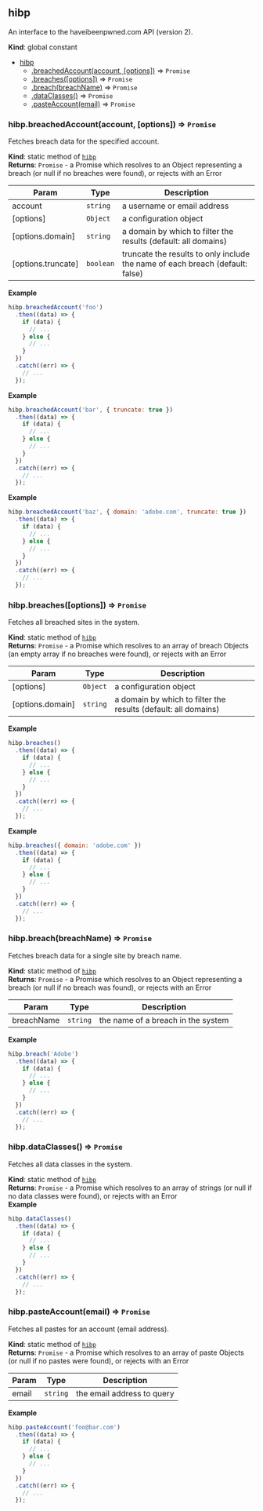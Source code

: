 <a name="hibp"></a>

## hibp
An interface to the haveibeenpwned.com API (version 2).

**Kind**: global constant  

* [hibp](#hibp)
    * [.breachedAccount(account, [options])](#hibp.breachedAccount) ⇒ <code>Promise</code>
    * [.breaches([options])](#hibp.breaches) ⇒ <code>Promise</code>
    * [.breach(breachName)](#hibp.breach) ⇒ <code>Promise</code>
    * [.dataClasses()](#hibp.dataClasses) ⇒ <code>Promise</code>
    * [.pasteAccount(email)](#hibp.pasteAccount) ⇒ <code>Promise</code>

<a name="hibp.breachedAccount"></a>

### hibp.breachedAccount(account, [options]) ⇒ <code>Promise</code>
Fetches breach data for the specified account.

**Kind**: static method of <code>[hibp](#hibp)</code>  
**Returns**: <code>Promise</code> - a Promise which resolves to an Object representing a
breach (or null if no breaches were found), or rejects with an Error  

| Param | Type | Description |
| --- | --- | --- |
| account | <code>string</code> | a username or email address |
| [options] | <code>Object</code> | a configuration object |
| [options.domain] | <code>string</code> | a domain by which to filter the results (default: all domains) |
| [options.truncate] | <code>boolean</code> | truncate the results to only include the name of each breach (default: false) |

**Example**  
```js
hibp.breachedAccount('foo')
  .then((data) => {
    if (data) {
      // ...
    } else {
      // ...
    }
  })
  .catch((err) => {
    // ...
  });
```
**Example**  
```js
hibp.breachedAccount('bar', { truncate: true })
  .then((data) => {
    if (data) {
      // ...
    } else {
      // ...
    }
  })
  .catch((err) => {
    // ...
  });
```
**Example**  
```js
hibp.breachedAccount('baz', { domain: 'adobe.com', truncate: true })
  .then((data) => {
    if (data) {
      // ...
    } else {
      // ...
    }
  })
  .catch((err) => {
    // ...
  });
```
<a name="hibp.breaches"></a>

### hibp.breaches([options]) ⇒ <code>Promise</code>
Fetches all breached sites in the system.

**Kind**: static method of <code>[hibp](#hibp)</code>  
**Returns**: <code>Promise</code> - a Promise which resolves to an array of breach Objects
(an empty array if no breaches were found), or rejects with an Error  

| Param | Type | Description |
| --- | --- | --- |
| [options] | <code>Object</code> | a configuration object |
| [options.domain] | <code>string</code> | a domain by which to filter the results (default: all domains) |

**Example**  
```js
hibp.breaches()
  .then((data) => {
    if (data) {
      // ...
    } else {
      // ...
    }
  })
  .catch((err) => {
    // ...
  });
```
**Example**  
```js
hibp.breaches({ domain: 'adobe.com' })
  .then((data) => {
    if (data) {
      // ...
    } else {
      // ...
    }
  })
  .catch((err) => {
    // ...
  });
```
<a name="hibp.breach"></a>

### hibp.breach(breachName) ⇒ <code>Promise</code>
Fetches breach data for a single site by breach name.

**Kind**: static method of <code>[hibp](#hibp)</code>  
**Returns**: <code>Promise</code> - a Promise which resolves to an Object representing a
breach (or null if no breach was found), or rejects with an Error  

| Param | Type | Description |
| --- | --- | --- |
| breachName | <code>string</code> | the name of a breach in the system |

**Example**  
```js
hibp.breach('Adobe')
  .then((data) => {
    if (data) {
      // ...
    } else {
      // ...
    }
  })
  .catch((err) => {
    // ...
  });
```
<a name="hibp.dataClasses"></a>

### hibp.dataClasses() ⇒ <code>Promise</code>
Fetches all data classes in the system.

**Kind**: static method of <code>[hibp](#hibp)</code>  
**Returns**: <code>Promise</code> - a Promise which resolves to an array of strings (or
null if no data classes were found), or rejects with an Error  
**Example**  
```js
hibp.dataClasses()
  .then((data) => {
    if (data) {
      // ...
    } else {
      // ...
    }
  })
  .catch((err) => {
    // ...
  });
```
<a name="hibp.pasteAccount"></a>

### hibp.pasteAccount(email) ⇒ <code>Promise</code>
Fetches all pastes for an account (email address).

**Kind**: static method of <code>[hibp](#hibp)</code>  
**Returns**: <code>Promise</code> - a Promise which resolves to an array of paste Objects
(or null if no pastes were found), or rejects with an Error  

| Param | Type | Description |
| --- | --- | --- |
| email | <code>string</code> | the email address to query |

**Example**  
```js
hibp.pasteAccount('foo@bar.com')
  .then((data) => {
    if (data) {
      // ...
    } else {
      // ...
    }
  })
  .catch((err) => {
    // ...
  });
```
